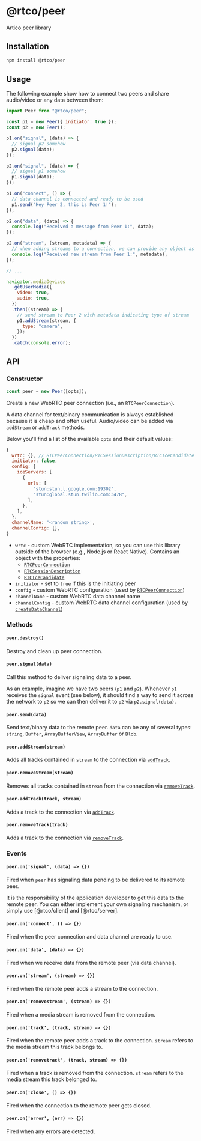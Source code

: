 # @rtco/peer

Artico peer library

## Installation

```bash
npm install @rtco/peer
```

## Usage

The following example show how to connect two peers and share audio/video or any data between them:

```js
import Peer from "@rtco/peer";

const p1 = new Peer({ initiator: true });
const p2 = new Peer();

p1.on("signal", (data) => {
  // signal p2 somehow
  p2.signal(data);
});

p2.on("signal", (data) => {
  // signal p1 somehow
  p1.signal(data);
});

p1.on("connect", () => {
  // data channel is connected and ready to be used
  p1.send("Hey Peer 2, this is Peer 1!");
});

p2.on("data", (data) => {
  console.log("Received a message from Peer 1:", data);
});

p2.on("stream", (stream, metadata) => {
  // when adding streams to a connection, we can provide any object as metadata
  console.log("Received new stream from Peer 1:", metadata);
});

// ...

navigator.mediaDevices
  .getUserMedia({
    video: true,
    audio: true,
  })
  .then((stream) => {
    // send stream to Peer 2 with metadata indicating type of stream
    p1.addStream(stream, {
      type: "camera",
    });
  })
  .catch(console.error);
```

## API

### Constructor

```js
const peer = new Peer([opts]);
```

Create a new WebRTC peer connection (i.e., an `RTCPeerConnection`).

A data channel for text/binary communication is always established because it is cheap and often useful.
Audio/video can be added via `addStream` or `addTrack` methods.

Below you'll find a list of the available `opts` and their default values:

```js
{
  wrtc: {}, // RTCPeerConnection/RTCSessionDescription/RTCIceCandidate
  initiator: false,
  config: {
    iceServers: [
      {
        urls: [
          "stun:stun.l.google.com:19302",
          "stun:global.stun.twilio.com:3478",
        ],
      },
    ],
  },
  channelName: '<random string>',
  channelConfig: {},
}
```

- `wrtc` - custom WebRTC implementation, so you can use this library outside of the browser (e.g., Node.js or React Native). Contains an object with the properties:
  - [`RTCPeerConnection`](https://developer.mozilla.org/en-US/docs/Web/API/RTCPeerConnection)
  - [`RTCSessionDescription`](https://developer.mozilla.org/en-US/docs/Web/API/RTCSessionDescription)
  - [`RTCIceCandidate`](https://developer.mozilla.org/en-US/docs/Web/API/RTCIceCandidate)
- `initiator` - set to `true` if this is the initiating peer
- `config` - custom WebRTC configuration (used by [`RTCPeerConnection`](https://developer.mozilla.org/en-US/docs/Web/API/RTCPeerConnection))
- `channelName` - custom WebRTC data channel name
- `channelConfig` - custom WebRTC data channel configuration (used by [`createDataChannel`](https://developer.mozilla.org/en-US/docs/Web/API/RTCPeerConnection/createDataChannel))

### Methods

#### `peer.destroy()`

Destroy and clean up peer connection.

#### `peer.signal(data)`

Call this method to deliver signaling data to a peer.

As an example, imagine we have two peers (`p1` and `p2`). Whenever `p1` receives the `signal` event (see below), it should find a way to send it across the network to `p2` so we can then deliver it to `p2` via `p2.signal(data)`.

#### `peer.send(data)`

Send text/binary data to the remote peer. `data` can be any of several types: `string`, `Buffer`, `ArrayBufferView`, `ArrayBuffer` or `Blob`.

#### `peer.addStream(stream)`

Adds all tracks contained in `stream` to the connection via [`addTrack`](https://developer.mozilla.org/en-US/docs/Web/API/RTCPeerConnection/addTrack).

#### `peer.removeStream(stream)`

Removes all tracks contained in `stream` from the connection via [`removeTrack`](https://developer.mozilla.org/en-US/docs/Web/API/RTCPeerConnection/removeTrack).

#### `peer.addTrack(track, stream)`

Adds a track to the connection via [`addTrack`](https://developer.mozilla.org/en-US/docs/Web/API/RTCPeerConnection/addTrack).

#### `peer.removeTrack(track)`

Adds a track to the connection via [`removeTrack`](https://developer.mozilla.org/en-US/docs/Web/API/RTCPeerConnection/removeTrack).

### Events

#### `peer.on('signal', (data) => {})`

Fired when `peer` has signaling data pending to be delivered to its remote peer.

It is the responsibility of the application developer to get this data to the remote peer.
You can either implement your own signaling mechanism, or simply use [@rtco/client] and [@rtco/server].

#### `peer.on('connect', () => {})`

Fired when the peer connection and data channel are ready to use.

#### `peer.on('data', (data) => {})`

Fired when we receive data from the remote peer (via data channel).

#### `peer.on('stream', (stream) => {})`

Fired when the remote peer adds a stream to the connection.

#### `peer.on('removestream', (stream) => {})`

Fired when a media stream is removed from the connection.

#### `peer.on('track', (track, stream) => {})`

Fired when the remote peer adds a track to the connection.
`stream` refers to the media stream this track belongs to.

#### `peer.on('removetrack', (track, stream) => {})`

Fired when a track is removed from the connection.
`stream` refers to the media stream this track belonged to.

#### `peer.on('close', () => {})`

Fired when the connection to the remote peer gets closed.

#### `peer.on('error', (err) => {})`

Fired when any errors are detected.
